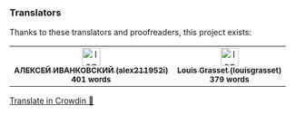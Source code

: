 ### Translators

Thanks to these translators and proofreaders, this project exists:

<!-- CROWDIN-CONTRIBUTORS-START -->
<table>
  <tbody>
    <tr>
      <td align="center" valign="top">
        <a href="https://crowdin.com/profile/alex211952i"><img alt="logo" style="width: 32px" src="https://crowdin-static.cf-downloads.crowdin.com/avatar/16749463/medium/a5c4e3624bfd368750b8b82116a2dafb.png" />
          <br />
          <sub><b>АЛЕКСЕЙ ИВАНКОВСКИЙ (alex211952i)</b></sub></a>
        <br />
        <sub><b>401 words</b></sub>
      </td>
      <td align="center" valign="top">
        <a href="https://crowdin.com/profile/louisgrasset"><img alt="logo" style="width: 32px" src="https://crowdin-static.cf-downloads.crowdin.com/avatar/16675791/medium/4f29a005a6ea0273f480c814708a7b80.png" />
          <br />
          <sub><b>Louis Grasset (louisgrasset)</b></sub></a>
        <br />
        <sub><b>379 words</b></sub>
      </td>
    </tr>
  </tbody>
</table><a href="https://crowdin.com/project/driftly" target="_blank">Translate in Crowdin 🚀</a>
<!-- CROWDIN-CONTRIBUTORS-END -->
